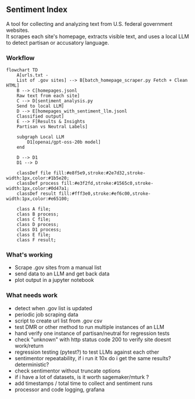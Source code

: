 ## Sentiment Index

A tool for collecting and analyzing text from U.S. federal government websites.  
It scrapes each site's homepage, extracts visible text, and uses a local LLM to detect partisan or accusatory language.


### Workflow

```mermaid
flowchart TD
    A[urls.txt - 
    List of .gov sites] --> B[batch_homepage_scraper.py Fetch + Clean HTML]
    B --> C[homepages.jsonl 
    Raw text from each site]
    C --> D[sentiment_analysis.py
    Send to local LLM]
    D --> E[homepages_with_sentiment_llm.jsonl
    Classified output]
    E --> F[Results & Insights
    Partisan vs Neutral Labels]

    subgraph Local LLM
        D1[openai/gpt-oss-20b model]
    end

    D --> D1
    D1 --> D

    classDef file fill:#e8f5e9,stroke:#2e7d32,stroke-width:1px,color:#1b5e20;
    classDef process fill:#e3f2fd,stroke:#1565c0,stroke-width:1px,color:#0d47a1;
    classDef result fill:#fff3e0,stroke:#ef6c00,stroke-width:1px,color:#e65100;

    class A file;
    class B process;
    class C file;
    class D process;
    class D1 process;
    class E file;
    class F result;
```

### What's working
* Scrape .gov sites from a manual list
* send data to an LLM and get back data
* plot output in a jupyter notebook

### What needs work
* detect when .gov list is updated
* periodic job scraping data
* script to create url list from .gov csv
* test DMR or other method to run multiple instances of an LLM
* hand verify one instance of partisan/neutral for regression tests
* check "unknown" with http status code 200 to verify site doesnt work/return 
* regression testing (pytest?) to test LLMs against each other
* sentimentor repeatability, if i run it 10x do i get the same results? deterministic?
* check sentimentor without truncate options
* if i have a lot of datasets, is it worth sagemaker/mturk ?
* add timestamps / total time to collect and sentiment runs
* processor and code logging, grafana